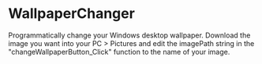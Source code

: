 # WallpaperChanger
Programmatically change your Windows desktop wallpaper. Download the image you want into your PC > Pictures and edit the imagePath string in the "changeWallpaperButton_Click" function to the name of your image.
